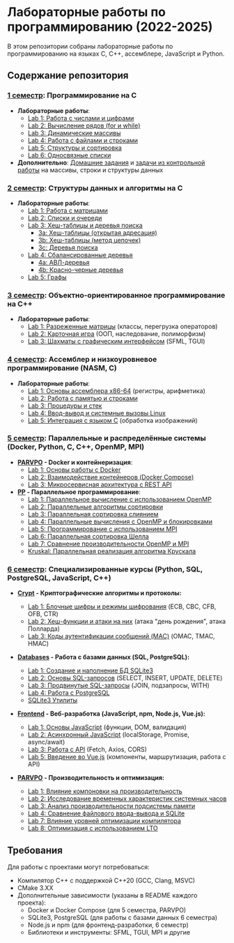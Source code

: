 # Лабораторные работы по программированию (2022-2025)

В этом репозитории собраны лабораторные работы по программированию на языках C, C++, ассемблере, JavaScript и Python.

## Содержание репозитория

### [1 семестр](1sem/): Программирование на C
- **Лабораторные работы**:
  - [Lab 1: Работа с числами и цифрами](1sem/lab1/)
  - [Lab 2: Вычисление рядов (for и while)](1sem/lab2/)
  - [Lab 3: Динамические массивы](1sem/lab3/)
  - [Lab 4: Работа с файлами и строками](1sem/lab4/)
  - [Lab 5: Структуры и сортировка](1sem/lab5/)
  - [Lab 6: Односвязные списки](1sem/lab6/)
- **Дополнительно**: [Домашние задания](1sem/hw/) и [задачи из контрольной работы](1sem/kr/) на массивы, строки и структуры данных

### [2 семестр](2sem/): Структуры данных и алгоритмы на C
- **Лабораторные работы**:
  - [Lab 1: Работа с матрицами](2sem/lab1/)
  - [Lab 2: Списки и очереди](2sem/lab2/)
  - [Lab 3: Хеш-таблицы и деревья поиска](2sem/lab3a/)
    - [3a: Хеш-таблицы (открытая адресация)](2sem/lab3a/)
    - [3b: Хеш-таблицы (метод цепочек)](2sem/lab3b/)
    - [3c: Деревья поиска](2sem/lab3c/)
  - [Lab 4: Сбалансированные деревья](2sem/lab4a/)
    - [4a: АВЛ-деревья](2sem/lab4a/)
    - [4b: Красно-черные деревья](2sem/lab4b/)
  - [Lab 5: Графы](2sem/lab5/)

### [3 семестр](3sem/): Объектно-ориентированное программирование на C++
- **Лабораторные работы**:
  - [Lab 1: Разреженные матрицы](3sem/lab1/) (классы, перегрузка операторов)
  - [Lab 2: Карточная игра](3sem/lab2/) (ООП, наследование, полиморфизм)
  - [Lab 3: Шахматы с графическим интерфейсом](3sem/lab3/) (SFML, TGUI)

### [4 семестр](4sem/): Ассемблер и низкоуровневое программирование (NASM, C)
- **Лабораторные работы**:
  - [Lab 1: Основы ассемблера x86-64](4sem/lab1/) (регистры, арифметика)
  - [Lab 2: Работа с памятью и строками](4sem/lab2/)
  - [Lab 3: Процедуры и стек](4sem/lab3/)
  - [Lab 4: Ввод-вывод и системные вызовы Linux](4sem/lab4/)
  - [Lab 5: Интеграция с языком C](4sem/lab5/) (обработка изображений)

### [5 семестр](5sem/): Параллельные и распределённые системы (Docker, Python, C, C++, OpenMP, MPI)
- **[PARVPO](5sem/PARVPO/) - Docker и контейнеризация**:
  - [Lab 1: Основы работы с Docker](5sem/PARVPO/lab1/)
  - [Lab 2: Взаимодействие контейнеров (Docker Compose)](5sem/PARVPO/lab2/)
  - [Lab 3: Микросервисная архитектура с REST API](5sem/PARVPO/lab3/)
- **[PP](5sem/PP/) - Параллельное программирование**:
  - [Lab 1: Параллельное вычисление с использованием OpenMP](5sem/PP/lab1/)
  - [Lab 2: Параллельные алгоритмы сортировки](5sem/PP/lab2/)
  - [Lab 3: Параллельная сортировка слиянием](5sem/PP/lab3/)
  - [Lab 4: Параллельные вычисления с OpenMP и блокировками](5sem/PP/lab4/)
  - [Lab 5: Программирование с использованием MPI](5sem/PP/lab5/)
  - [Lab 6: Параллельная сортировка Шелла](5sem/PP/lab6/)
  - [Lab 7: Сравнение производительности OpenMP и MPI](5sem/PP/lab7/)
  - [Kruskal: Параллельная реализация алгоритма Крускала](5sem/PP/kruskal/)

### [6 семестр](6sem/): Специализированные курсы (Python, SQL, PostgreSQL, JavaScript, C++)
- **[Crypt](6sem/Crypt/) - Криптографические алгоритмы и протоколы:**
  - [Lab 1: Блочные шифры и режимы шифрования](6sem/Crypt/lab1/) (ECB, CBC, CFB, OFB, CTR)
  - [Lab 2: Хеш-функции и атаки на них](6sem/Crypt/lab2/) (атака "день рождения", атака Полларда)
  - [Lab 3: Коды аутентификации сообщений (MAC)](6sem/Crypt/lab3/) (OMAC, TMAC, HMAC)

- **[Databases](6sem/Datables/) - Работа с базами данных (SQL, PostgreSQL):**
  - [Lab 1: Создание и наполнение БД SQLite3](6sem/Databases/lab1/)
  - [Lab 2: Основы SQL-запросов](6sem/Databases/lab2/) (SELECT, INSERT, UPDATE, DELETE)
  - [Lab 3: Продвинутые SQL-запросы](6sem/Databases/lab3/) (JOIN, подзапросы, WITH)
  - [Lab 4: Работа с PostgreSQL](6sem/Databases/lab4/)
  - [SQLite3 Утилиты](6sem/Databases/sqlite3/)

- **[Frontend](6sem/Frontend/) - Веб-разработка (JavaScript, npm, Node.js, Vue.js):**
  - [Lab 1: Основы JavaScript](6sem/Frontend/lab1/) (функции, DOM, валидация)
  - [Lab 2: Асинхронный JavaScript](6sem/Frontend/lab2/) (localStorage, Promise, async/await)
  - [Lab 3: Работа с API](6sem/Frontend/lab3/) (Fetch, Axios, CORS)
  - [Lab 5: Введение во Vue.js](6sem/Frontend/lab5/) (компоненты, маршрутизация, работа с API)

- **[PARVPO](6sem/PARVPO/) - Производительность и оптимизация:**
  - [Lab 1: Влияние компоновки на производительность](6sem/PARVPO/lab1/)
  - [Lab 2: Исследование временных характеристик системных часов](6sem/PARVPO/lab2/)
  - [Lab 3: Анализ производительности подсистемы памяти](6sem/PARVPO/lab3/)
  - [Lab 4: Сравнение файлового ввода-вывода и SQLite](6sem/PARVPO/lab4/)
  - [Lab 7: Влияние уровней оптимизации компилятора](6sem/PARVPO/lab7/)
  - [Lab 8: Оптимизация с использованием LTO](6sem/PARVPO/lab8/)

## Требования

Для работы с проектами могут потребоваться:
- Компилятор C++ с поддержкой C++20 (GCC, Clang, MSVC)
- CMake 3.XX
- Дополнительные зависимости (указаны в README каждого проекта):
  - Docker и Docker Compose (для 5 семестра, PARVPO)
  - SQLite3, PostgreSQL (для работы с базами данных 6 семестра)
  - Node.js и npm (для фронтенд-разработки, 6 семестр)
  - Библиотеки и инструменты: SFML, TGUI, MPI и другие